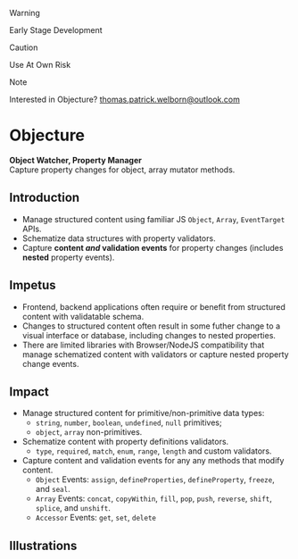 > [!WARNING]  
> Early Stage Development  

> [!CAUTION]  
> Use At Own Risk  

> [!NOTE]  
> Interested in Objecture? 
> thomas.patrick.welborn@outlook.com

# Objecture
**Object Watcher, Property Manager**  
Capture property changes for object, array mutator methods.  
## Introduction
 - Manage structured content using familiar JS `Object`, `Array`, `EventTarget` APIs.  
 - Schematize data structures with property validators.  
 - Capture **content *and* validation events** for property changes (includes **nested** property events).  

## Impetus
 - Frontend, backend applications often require or benefit from structured content with validatable schema.  
 - Changes to structured content often result in some futher change to a visual interface or database, including changes to nested properties.  
 - There are limited libraries with Browser/NodeJS compatibility that manage schematized content with validators or capture nested property change events.  

## Impact
 - Manage structured content for primitive/non-primitive data types: 
   - `string`, `number`, `boolean`, `undefined`, `null` primitives; 
   - `object`, `array` non-primitives. 
 - Schematize content with property definitions validators.  
   - `type`, `required`, `match`, `enum`, `range`, `length` and custom validators.  
 - Capture content and validation events for any any methods that modify content.  
   - `Object` Events: `assign`, `defineProperties`, `defineProperty`, `freeze`, and `seal`.  
   - `Array` Events: `concat`, `copyWithin`, `fill`, `pop`, `push`, `reverse`, `shift`, `splice`, and `unshift`.  
   - `Accessor` Events: `get`, `set`, `delete`  

## Illustrations
